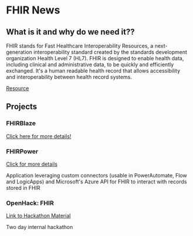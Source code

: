 # FHIR News

## What is it and why do we need it??

FHIR stands for Fast Healthcare Interoperability Resources, a next-generation interoperability standard created by the standards development organization Health Level 7 (HL7). FHIR is designed to enable health data, including clinical and administrative data, to be quickly and efficiently exchanged.
It's a human readable health record that allows accessibility and interoperability between health record systems.

[Resource](https://www.healthit.gov/topic/standards-technology/standards/fhir-fact-sheets)

## Projects

### FHIRBlaze
[Click here for more details!](./FhirBlaze)

### FHIRPower 
[Click for more details](./FHIRPower)

Application leveraging custom connectors (usable in PowerAutomate, Flow and LogicApps) and Microsoft's Azure API for FHIR to interact with records stored in FHIR

### OpenHack: FHIR
[Link to Hackathon Material](https://github.com/microsoft/OpenHack-FHIR) 

Two day internal hackathon 

